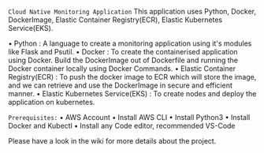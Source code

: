``Cloud Native Monitoring Application``
This application uses Python, Docker, DockerImage, Elastic Container Registry(ECR), Elastic Kubernetes Service(EKS).

•	Python : A language to create a monitoring application using it's modules like Flask and Psutil.
•	Docker : To create the containerised application using Docker. Build the DockerImage out of Dockerfile and running the Docker container locally using Docker Commands.
•	Elastic Container Registry(ECR) : To push the docker image to ECR which will store the image, and we can retrieve and use the DockerImage in secure and efficient manner.
•	Elastic Kubernetes Service(EKS) : To create nodes and deploy the application on kubernetes.


``Prerequisites:``
•	AWS Account
•	Install AWS CLI
•	Install Python3
•	Install Docker and Kubectl
•	Install any Code editor, recommended VS-Code

Please have a look in the wiki for more details about the project.
